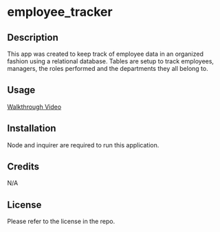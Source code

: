 # employee_tracker

## Description
This app was created to keep track of employee data in an organized fashion using a relational database. Tables are setup to track employees, managers, the roles performed and the departments they all belong to.
## Usage
[Walkthrough Video](https://youtu.be/9thi26BQ02M)
## Installation
Node and inquirer are required to run this application.

## Credits
N/A

## License
Please refer to the license in the repo.